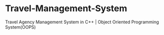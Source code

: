 # Travel-Management-System
Travel Agency Management System in C++ | Object Oriented Programming System(OOPS)

